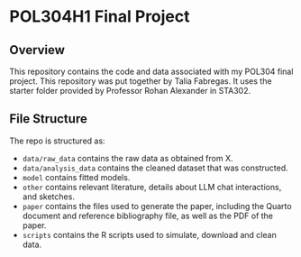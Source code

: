# POL304H1 Final Project

## Overview

This repository contains the code and data associated with my POL304 final project. This repository was put together by Talia Fabregas. It uses the starter folder provided by Professor Rohan Alexander in STA302.


## File Structure

The repo is structured as:

-   `data/raw_data` contains the raw data as obtained from X.
-   `data/analysis_data` contains the cleaned dataset that was constructed.
-   `model` contains fitted models. 
-   `other` contains relevant literature, details about LLM chat interactions, and sketches.
-   `paper` contains the files used to generate the paper, including the Quarto document and reference bibliography file, as well as the PDF of the paper. 
-   `scripts` contains the R scripts used to simulate, download and clean data.


